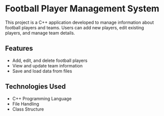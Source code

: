 # Football Player Management System

This project is a C++ application developed to manage information about football players and teams. Users can add new players, edit existing players, and manage team details.

## Features

- Add, edit, and delete football players
- View and update team information
- Save and load data from files

## Technologies Used

- C++ Programming Language
- File Handling
- Class Structure
